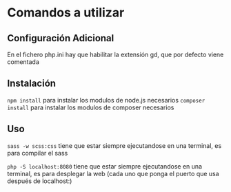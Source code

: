 # Comandos a utilizar
## Configuración Adicional
En el fichero php.ini hay que habilitar la extensión gd, que por defecto viene comentada
## Instalación
`npm install` para instalar los modulos de node.js necesarios
`composer install` para instalar los modulos de composer necesarios
## Uso
`sass -w scss:css` tiene que estar siempre ejecutandose en una terminal, es para compilar el sass

`php -S localhost:8080` tiene que estar siempre ejecutandose en una terminal, es para desplegar la web (cada uno que ponga el puerto que usa después de localhost:)
